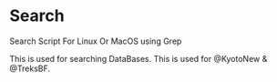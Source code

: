 # Search
Search Script For Linux Or MacOS using Grep


This is used for searching DataBases. This is used for @KyotoNew & @TreksBF.
